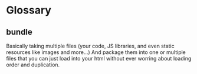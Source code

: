 # Glossary

## bundle

Basically taking multiple files (your code, JS libraries, and even static resources like images and more...)  And package them into one or multiple files that you can just load into your html without ever worring about loading order and duplication.
